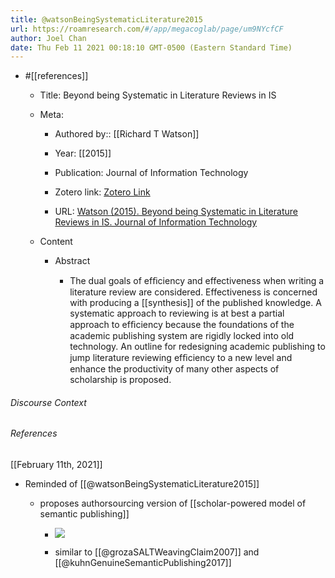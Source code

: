 ```yaml
---
title: @watsonBeingSystematicLiterature2015
url: https://roamresearch.com/#/app/megacoglab/page/um9NYcfCF
author: Joel Chan
date: Thu Feb 11 2021 00:18:10 GMT-0500 (Eastern Standard Time)
---
```


- #[[references]]

    - Title: Beyond being Systematic in Literature Reviews in IS

    - Meta:

        - Authored by:: [[Richard T Watson]]

        - Year: [[2015]]

        - Publication: Journal of Information Technology

        - Zotero link: [Zotero Link](zotero://select/items/1_T93KG3LC)

        - URL: [Watson (2015). Beyond being Systematic in Literature Reviews in IS. Journal of Information Technology](http://journals.sagepub.com/doi/10.1057/jit.2015.12)

    - Content

        - Abstract

            - The dual goals of efﬁciency and effectiveness when writing a literature review are considered. Effectiveness is concerned with producing a [[synthesis]] of the published knowledge. A systematic approach to reviewing is at best a partial approach to efﬁciency because the foundations of the academic publishing system are rigidly locked into old technology. An outline for redesigning academic publishing to jump literature reviewing efﬁciency to a new level and enhance the productivity of many other aspects of scholarship is proposed.

###### Discourse Context



###### References

[[February 11th, 2021]]

- Reminded of [[@watsonBeingSystematicLiterature2015]]

    - proposes authorsourcing version of [[scholar-powered model of semantic publishing]]

        - ![](https://firebasestorage.googleapis.com/v0/b/firescript-577a2.appspot.com/o/imgs%2Fapp%2Fmegacoglab%2F1pNfC4md6o.png?alt=media&token=e25c49d2-8b9d-4b94-94a8-3cb984b7c896)

        - similar to [[@grozaSALTWeavingClaim2007]] and [[@kuhnGenuineSemanticPublishing2017]]
